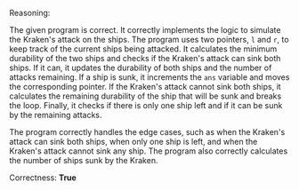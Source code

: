 Reasoning: 

The given program is correct. It correctly implements the logic to simulate the Kraken's attack on the ships. The program uses two pointers, `l` and `r`, to keep track of the current ships being attacked. It calculates the minimum durability of the two ships and checks if the Kraken's attack can sink both ships. If it can, it updates the durability of both ships and the number of attacks remaining. If a ship is sunk, it increments the `ans` variable and moves the corresponding pointer. If the Kraken's attack cannot sink both ships, it calculates the remaining durability of the ship that will be sunk and breaks the loop. Finally, it checks if there is only one ship left and if it can be sunk by the remaining attacks.

The program correctly handles the edge cases, such as when the Kraken's attack can sink both ships, when only one ship is left, and when the Kraken's attack cannot sink any ship. The program also correctly calculates the number of ships sunk by the Kraken.

Correctness: **True**